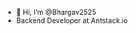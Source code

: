 - 👋 Hi, I’m @Bhargav2525
- Backend Developer at Antstack.io


<!---
Bhargav2525/Bhargav2525 is a ✨ special ✨ repository because its `README.md` (this file) appears on your GitHub profile.
You can click the Preview link to take a look at your changes.
--->
